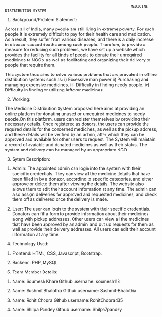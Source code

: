                                                               MEDICINE DISTRIBUTION SYSTEM
                                                   
1. Background/Problem Statement:
   
Across all of India, many people are still living in extreme poverty. For such people it is extremely difficult to pay for their health care and medication.
As a result, they suffer from various diseases, and there is a daily increase in disease-caused deaths among such people. Therefore, to provide a measure 
for reducing such problems, we have set up a website which provides the facility for all kinds of people to donate their unrequired medicines to NGOs,
as well as facilitating and organizing their delivery to people that require them. 

This system thus aims to solve various problems that are prevalent in offline distribution systems such as:
i)   Excessive man power
ii)  Purchasing and managing expensive medicines.
iii) Difficulty in finding needy people.
iv)  Difficulty in finding or utilizing leftover medicines.


2. Working:

The Medicine Distribution System proposed here aims at providing an online platform for donating unused or unrequired medicines to needy people.On this 
platform, users can register themselves by providing their necessary details. Once registered as donors, the users can provide the required details for the
concerned medicines, as well as the pickup address, and these details will be verified by an admin, after which they can be approved and available for 
other users to request. The System will maintain a record of avaiable and donated medicines as well as their status. The system and delivery can be managed 
by an appropriate NGO.

3. Sytem Description:

1) Admin: The appointed admin can login into the system with their speicific credentials. They can view all the medicine details that have been filled in by
          a donator, according to specific categories, and either approve or delete them after viewing the details. The website also allows them to edit
          their account information at any time. The admin can also assign deliveries for approved and requested medicines, and check them off as delivered 
          once the delivery is made.
          
 2) User: The user can login to the system with their specific credentials. Donators can fill a form to provide information about their medicines along with
          pickup addresses. Other users can view all the medicines that have been approved by an admin, and put up requests for them as well as provide their
          delivery addresses. All users can edit their account information at any time.
        
4. Technology Used: 

1) Frontend: HTML, CSS, Javascript, Bootstrap.

2) Backend: PHP, MySQL

5. Team Member Details:

1) Name: Soumesh Khare
   Github username: soumesh113
   
2) Name: Sushmit Bhalothia
   Github username: Sushmit-Bhalothia
   
3) Name: Rohit Chopra
   Github username: RohitChopra435
   
4) Name: Shilpa Pandey
   Github username: Shilpa7pandey
